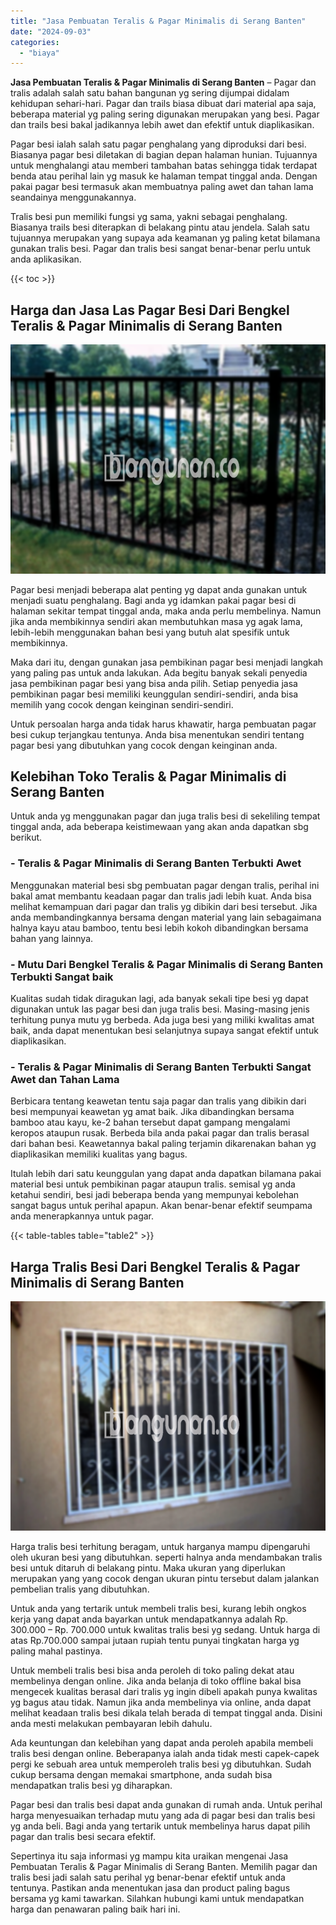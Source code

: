 ```yaml
---
title: "Jasa Pembuatan Teralis & Pagar Minimalis di Serang Banten"
date: "2024-09-03"
categories: 
  - "biaya"
---
```


**Jasa Pembuatan Teralis & Pagar Minimalis di Serang Banten** – Pagar dan tralis adalah salah satu bahan bangunan yg sering dijumpai didalam kehidupan sehari-hari. Pagar dan trails biasa dibuat dari material apa saja, beberapa material yg paling sering digunakan merupakan yang besi. Pagar dan trails besi bakal jadikannya lebih awet dan efektif untuk diaplikasikan.

Pagar besi ialah salah satu pagar penghalang yang diproduksi dari besi. Biasanya pagar besi diletakan di bagian depan halaman hunian. Tujuannya untuk menghalangi atau memberi tambahan batas sehingga tidak terdapat benda atau perihal lain yg masuk ke halaman tempat tinggal anda. Dengan pakai pagar besi termasuk akan membuatnya paling awet dan tahan lama seandainya menggunakannya.

Tralis besi pun memiliki fungsi yg sama, yakni sebagai penghalang. Biasanya trails besi diterapkan di belakang pintu atau jendela. Salah satu tujuannya merupakan yang supaya ada keamanan yg paling ketat bilamana gunakan tralis besi. Pagar dan tralis besi sangat benar-benar perlu untuk anda aplikasikan.

{{< toc >}}

## Harga dan Jasa Las Pagar Besi Dari Bengkel Teralis & Pagar Minimalis di Serang Banten

![Jasa Pembuatan Teralis & Pagar Minimalis di Serang Banten](/images/pagar-minimalis-murah-04.png)

Pagar besi menjadi beberapa alat penting yg dapat anda gunakan untuk menjadi suatu penghalang. Bagi anda yg idamkan pakai pagar besi di halaman sekitar tempat tinggal anda, maka anda perlu membelinya. Namun jika anda membikinnya sendiri akan membutuhkan masa yg agak lama, lebih-lebih menggunakan bahan besi yang butuh alat spesifik untuk membikinnya.

Maka dari itu, dengan gunakan jasa pembikinan pagar besi menjadi langkah yang paling pas untuk anda lakukan. Ada begitu banyak sekali penyedia jasa pembikinan pagar besi yang bisa anda pilih. Setiap penyedia jasa pembikinan pagar besi memiliki keunggulan sendiri-sendiri, anda bisa memilih yang cocok dengan keinginan sendiri-sendiri.

Untuk persoalan harga anda tidak harus khawatir, harga pembuatan pagar besi cukup terjangkau tentunya. Anda bisa menentukan sendiri tentang pagar besi yang dibutuhkan yang cocok dengan keinginan anda.

## Kelebihan Toko Teralis & Pagar Minimalis di Serang Banten

Untuk anda yg menggunakan pagar dan juga tralis besi di sekeliling tempat tinggal anda, ada beberapa keistimewaan yang akan anda dapatkan sbg berikut.

### \- Teralis & Pagar Minimalis di Serang Banten Terbukti Awet

Menggunakan material besi sbg pembuatan pagar dengan tralis, perihal ini bakal amat membantu keadaan pagar dan tralis jadi lebih kuat. Anda bisa melihat kemampuan dari pagar dan tralis yg dibikin dari besi tersebut. Jika anda membandingkannya bersama dengan material yang lain sebagaimana halnya kayu atau bamboo, tentu besi lebih kokoh dibandingkan bersama bahan yang lainnya.

### \- Mutu Dari Bengkel Teralis & Pagar Minimalis di Serang Banten Terbukti Sangat baik

Kualitas sudah tidak diragukan lagi, ada banyak sekali tipe besi yg dapat digunakan untuk las pagar besi dan juga tralis besi. Masing-masing jenis terhitung punya mutu yg berbeda. Ada juga besi yang miliki kwalitas amat baik, anda dapat menentukan besi selanjutnya supaya sangat efektif untuk diaplikasikan.

### \- Teralis & Pagar Minimalis di Serang Banten Terbukti Sangat Awet dan Tahan Lama

Berbicara tentang keawetan tentu saja pagar dan tralis yang dibikin dari besi mempunyai keawetan yg amat baik. Jika dibandingkan bersama bamboo atau kayu, ke-2 bahan tersebut dapat gampang mengalami keropos ataupun rusak. Berbeda bila anda pakai pagar dan tralis berasal dari bahan besi. Keawetannya bakal paling terjamin dikarenakan bahan yg diaplikasikan memiliki kualitas yang bagus.

Itulah lebih dari satu keunggulan yang dapat anda dapatkan bilamana pakai material besi untuk pembikinan pagar ataupun tralis. semisal yg anda ketahui sendiri, besi jadi beberapa benda yang mempunyai kebolehan sangat bagus untuk perihal apapun. Akan benar-benar efektif seumpama anda menerapkannya untuk pagar.

{{< table-tables table="table2" >}}

## Harga Tralis Besi Dari Bengkel Teralis & Pagar Minimalis di Serang Banten

![Jasa Pembuatan Teralis & Pagar Minimalis di Serang Banten](/images/teralis-minimalis-murah-27.png)

Harga tralis besi terhitung beragam, untuk harganya mampu dipengaruhi oleh ukuran besi yang dibutuhkan. seperti halnya anda mendambakan tralis besi untuk ditaruh di belakang pintu. Maka ukuran yang diperlukan merupakan yang yang cocok dengan ukuran pintu tersebut dalam jalankan pembelian tralis yang dibutuhkan.

Untuk anda yang tertarik untuk membeli tralis besi, kurang lebih ongkos kerja yang dapat anda bayarkan untuk mendapatkannya adalah Rp. 300.000 – Rp. 700.000 untuk kwalitas tralis besi yg sedang. Untuk harga di atas Rp.700.000 sampai jutaan rupiah tentu punyai tingkatan harga yg paling mahal pastinya.

Untuk membeli tralis besi bisa anda peroleh di toko paling dekat atau membelinya dengan online. Jika anda belanja di toko offline bakal bisa mengecek kualitas berasal dari tralis yg ingin dibeli apakah punya kwalitas yg bagus atau tidak. Namun jika anda membelinya via online, anda dapat melihat keadaan tralis besi dikala telah berada di tempat tinggal anda. Disini anda mesti melakukan pembayaran lebih dahulu.

Ada keuntungan dan kelebihan yang dapat anda peroleh apabila membeli tralis besi dengan online. Beberapanya ialah anda tidak mesti capek-capek pergi ke sebuah area untuk memperoleh tralis besi yg dibutuhkan. Sudah cukup bersama dengan memakai smartphone, anda sudah bisa mendapatkan tralis besi yg diharapkan.

Pagar besi dan tralis besi dapat anda gunakan di rumah anda. Untuk perihal harga menyesuaikan terhadap mutu yang ada di pagar besi dan tralis besi yg anda beli. Bagi anda yang tertarik untuk membelinya harus dapat pilih pagar dan tralis besi secara efektif.

Sepertinya itu saja informasi yg mampu kita uraikan mengenai Jasa Pembuatan Teralis & Pagar Minimalis di Serang Banten. Memilih pagar dan tralis besi jadi salah satu perihal yg benar-benar efektif untuk anda tentunya. Pastikan anda menentukan jasa dan product paling bagus bersama yg kami tawarkan. Silahkan hubungi kami untuk mendapatkan harga dan penawaran paling baik hari ini.
